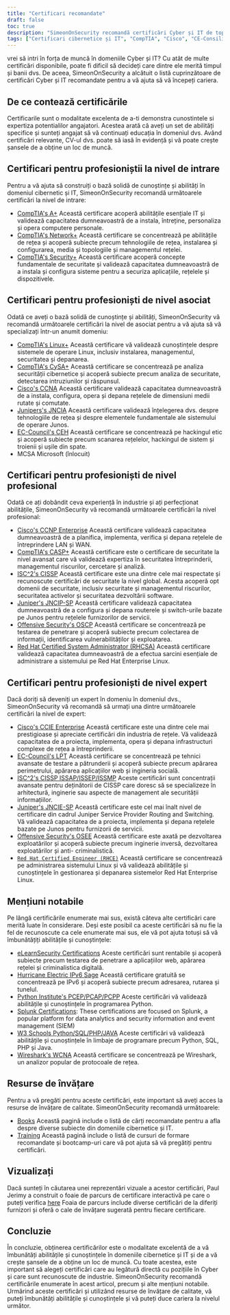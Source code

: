 ```yaml
---
title: "Certificari recomandate"
draft: false
toc: true
description: "SimeonOnSecurity recomandă certificări Cyber și IT de top pentru cei care doresc să intre în forța de muncă. Lista include certificări de la CompTIA, Cisco, EC-Council, ISC2, Juniper, Microsoft și Offensive Security, cu diferite niveluri de expertiză - Entry, Associate, Professional și Expert. Toate certificările enumerate sunt direct legate de pozițiile în Cyber și vor beneficia foarte mult candidatului. Consultați foaia de parcurs interactivă de certificare pentru o reprezentare vizuală. Sunt disponibile și resurse de învățare, cum ar fi cărți și instruire."
tags: ["Certificari cibernetice și IT", "CompTIA", "Cisco", "CE-Consiliu", "ISC2", "Ienupăr", "Microsoft", "Securitate ofensivă", "profesioniști la nivel de intrare", "Set de abilități cibernetice", "Securitate", "Linux", "CySA", "CCNA", "JNCIA", "CEH", "MCSA", "CCNP Enterprise", "CASP", "CISSP", "JNCIP-SP", "OSCP", "RHCSA", "recomandări", "cărți", "Instruire", "foaia de parcurs de certificare interactivă"]
---
```

 vrei să intri în forța de muncă în domeniile Cyber și IT? Cu atât de multe certificări disponibile, poate fi dificil să decideți care dintre ele merită timpul și banii dvs. De aceea, SimeonOnSecurity a alcătuit o listă cuprinzătoare de certificări Cyber și IT recomandate pentru a vă ajuta să vă începeți cariera.

## De ce contează certificările

Certificarile sunt o modalitate excelenta de a-ti demonstra cunostintele si expertiza potentialilor angajatori. Acestea arată că aveți un set de abilități specifice și sunteți angajat să vă continuați educația în domeniul dvs. Având certificări relevante, CV-ul dvs. poate să iasă în evidență și vă poate crește șansele de a obține un loc de muncă.

## Certificari pentru profesioniștii la nivel de intrare

Pentru a vă ajuta să construiți o bază solidă de cunoștințe și abilități în domeniul cibernetic și IT, SimeonOnSecurity recomandă următoarele certificări la nivel de intrare:

- [CompTIA's A+](https://www.comptia.org/certifications/a) Această certificare acoperă abilitățile esențiale IT și validează capacitatea dumneavoastră de a instala, întreține, personaliza și opera computere personale.
- [CompTIA's Network+](https://www.comptia.org/certifications/network) Această certificare se concentrează pe abilitățile de rețea și acoperă subiecte precum tehnologiile de rețea, instalarea și configurarea, media și topologiile și managementul rețelei.
- [CompTIA's Security+](https://www.comptia.org/certifications/security) Această certificare acoperă concepte fundamentale de securitate și validează capacitatea dumneavoastră de a instala și configura sisteme pentru a securiza aplicațiile, rețelele și dispozitivele.

## Certificari pentru profesioniști de nivel asociat

Odată ce aveți o bază solidă de cunoștințe și abilități, SimeonOnSecurity vă recomandă următoarele certificări la nivel de asociat pentru a vă ajuta să vă specializați într-un anumit domeniu:

- [CompTIA's Linux+](https://www.comptia.org/certifications/linux) Această certificare vă validează cunoștințele despre sistemele de operare Linux, inclusiv instalarea, managementul, securitatea și depanarea.
- [CompTIA's CySA+](https://www.comptia.org/certifications/cybersecurity-analyst) Această certificare se concentrează pe analiza securității cibernetice și acoperă subiecte precum analiza de securitate, detectarea intruziunilor și răspunsul.
- [Cisco's CCNA](https://www.cisco.com/c/en/us/training-events/training-certifications/certifications/associate/ccna.html) Această certificare validează capacitatea dumneavoastră de a instala, configura, opera și depana rețelele de dimensiuni medii rutate și comutate.
- [Junipers's JNCIA](https://www.juniper.net/us/en/training/certification/certification-tracks/sp-routing-switching-track?tab=jnciajunos) Această certificare validează înțelegerea dvs. despre tehnologiile de rețea și despre elementele fundamentale ale sistemului de operare Junos.
- [EC-Council's CEH](https://www.eccouncil.org/programs/certified-ethical-hacker-ceh/) Această certificare se concentrează pe hackingul etic și acoperă subiecte precum scanarea rețelelor, hackingul de sistem și troienii și ușile din spate.
- MCSA Microsoft (înlocuit)

## Certificari pentru profesioniști de nivel profesional

Odată ce ați dobândit ceva experiență în industrie și ați perfecționat abilitățile, SimeonOnSecurity vă recomandă următoarele certificări la nivel profesional:

- [Cisco's CCNP Enterprise](https://www.cisco.com/c/en/us/training-events/training-certifications/certifications/professional/ccnp-enterprise.html) Această certificare validează capacitatea dumneavoastră de a planifica, implementa, verifica și depana rețelele de întreprindere LAN și WAN.
- [CompTIA's CASP+](https://www.comptia.org/certifications/comptia-advanced-security-practitioner) Această certificare este o certificare de securitate la nivel avansat care vă validează expertiza în securitatea întreprinderii, managementul riscurilor, cercetare și analiză.
- [ISC^2's CISSP](https://www.isc2.org/Certifications/CISSP#) Această certificare este una dintre cele mai respectate și recunoscute certificări de securitate la nivel global. Acesta acoperă opt domenii de securitate, inclusiv securitate și managementul riscurilor, securitatea activelor și securitatea dezvoltării software.
- [Juniper's JNCIP-SP](https://www.juniper.net/us/en/training/certification/certification-tracks/sp-routing-switching-track?tab=jncip-sp) Această certificare validează capacitatea dumneavoastră de a configura și depana routerele și switch-urile bazate pe Junos pentru rețelele furnizorilor de servicii.
- [Offensive Security's OSCP](https://www.offensive-security.com/pwk-oscp/) Această certificare se concentrează pe testarea de penetrare și acoperă subiecte precum colectarea de informații, identificarea vulnerabilităților și exploatarea.
- [Red Hat Certified System Administrator (RHCSA)](https://www.redhat.com/en/services/certification/rhcsa) Această certificare validează capacitatea dumneavoastră de a efectua sarcini esențiale de administrare a sistemului pe Red Hat Enterprise Linux.

## Certificari pentru profesioniști de nivel expert

Dacă doriți să deveniți un expert în domeniu în domeniul dvs., SimeonOnSecurity vă recomandă să urmați una dintre următoarele certificări la nivel de expert:

- [Cisco's CCIE Enterprise](https://www.cisco.com/c/en/us/training-events/training-certifications/certifications/expert/ccie-enterprise-infrastructure.html) Această certificare este una dintre cele mai prestigioase și apreciate certificări din industria de rețele. Vă validează capacitatea de a proiecta, implementa, opera și depana infrastructuri complexe de rețea a întreprinderii.
- [EC-Council's LPT](https://www.eccouncil.org/programs/licensed-penetration-tester-lpt-master/) Această certificare se concentrează pe tehnici avansate de testare a pătrunderii și acoperă subiecte precum apărarea perimetrului, apărarea aplicațiilor web și ingineria socială.
- [ISC^2's CISSP ISSAP/ISSEP/ISSMP](https://www.isc2.org/Certifications/CISSP-Concentrations) Aceste certificări sunt concentrații avansate pentru deținătorii de CISSP care doresc să se specializeze în arhitectură, inginerie sau aspecte de management ale securității informațiilor.
- [Juniper's JNCIE-SP](https://www.juniper.net/us/en/training/certification/certification-tracks/sp-routing-switching-track?tab=jnciesp) Această certificare este cel mai înalt nivel de certificare din cadrul Juniper Service Provider Routing and Switching. Vă validează capacitatea de a proiecta, implementa și depana rețelele bazate pe Junos pentru furnizorii de servicii.
- [Offensive Security's OSEE](https://www.offensive-security.com/awe-osee/) Această certificare este axată pe dezvoltarea exploatărilor și acoperă subiecte precum inginerie inversă, dezvoltarea exploatărilor și anti- criminalistică.
- [`Red Hat Certified Engineer (RHCE)`](https://www.redhat.com/en/services/certification/rhce) Această certificare se concentrează pe administrarea sistemului Linux și vă validează abilitățile și cunoștințele în gestionarea și depanarea sistemelor Red Hat Enterprise Linux.

## Mențiuni notabile

Pe lângă certificările enumerate mai sus, există câteva alte certificări care merită luate în considerare. Deși este posibil ca aceste certificări să nu fie la fel de recunoscute ca cele enumerate mai sus, ele vă pot ajuta totuși să vă îmbunătățiți abilitățile și cunoștințele:

- [eLearnSecurity Certifications](https://elearnsecurity.com/) Aceste certificări sunt rentabile și acoperă subiecte precum testarea de penetrare a aplicațiilor web, apărarea rețelei și criminalistica digitală.
- [Hurricane Electric IPv6 Sage](https://ipv6.he.net/certification/) Această certificare gratuită se concentrează pe IPv6 și acoperă subiecte precum adresarea, rutarea și tunelul.
- [Python Institute's PCEP/PCAP/PCPP](https://pythoninstitute.org/certification/) Aceste certificări vă validează abilitățile și cunoștințele în programarea Python.
- [Splunk Certifications](https://www.splunk.com/en_us/training.html): These certifications are focused on Splunk, a popular platform for data analytics and security information and event management (SIEM)
- [W3 Schools Python/SQL/PHP/JAVA](https://www.w3schools.com/CERT/default.asp) Aceste certificări vă validează abilitățile și cunoștințele în limbaje de programare precum Python, SQL, PHP și Java.
- [Wireshark's WCNA](https://www.wcnacertification.com/) Această certificare se concentrează pe Wireshark, un analizor popular de protocoale de rețea.

## Resurse de învățare

Pentru a vă pregăti pentru aceste certificări, este important să aveți acces la resurse de învățare de calitate. SimeonOnSecurity recomandă următoarele:

- [Books](https://simeononsecurity.ch/recommendations/books/) Această pagină include o listă de cărți recomandate pentru a afla despre diverse subiecte din domeniile cibernetice și IT.
- [Training](https://simeononsecurity.ch/recommendations/learning_resources/) Această pagină include o listă de cursuri de formare recomandate și bootcamp-uri care vă pot ajuta să vă pregătiți pentru certificări.

## Vizualizați

Dacă sunteți în căutarea unei reprezentări vizuale a acestor certificări, Paul Jerimy a construit o foaie de parcurs de certificare interactivă pe care o puteți verifica [here](https://pauljerimy.com/security-certification-roadmap/) Foaia de parcurs include diverse certificări de la diferiți furnizori și oferă o cale de învățare sugerată pentru fiecare certificare.

## Concluzie

În concluzie, obținerea certificărilor este o modalitate excelentă de a vă îmbunătăți abilitățile și cunoștințele în domeniile cibernetice și IT și de a vă crește șansele de a obține un loc de muncă. Cu toate acestea, este important să alegeți certificări care au legătură directă cu pozițiile în Cyber și care sunt recunoscute de industrie. SimeonOnSecurity recomandă certificările enumerate în acest articol, precum și alte mențiuni notabile. Urmărind aceste certificări și utilizând resurse de învățare de calitate, vă puteți îmbunătăți abilitățile și cunoștințele și vă puteți duce cariera la nivelul următor.
